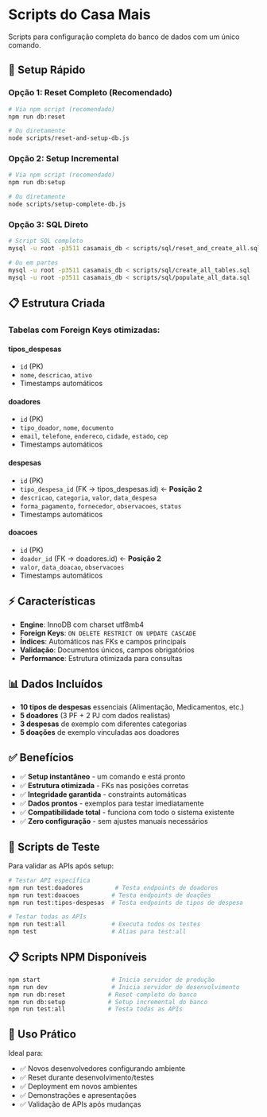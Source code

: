 # Scripts do Casa Mais

Scripts para configuração completa do banco de dados com um único comando.

## 🚀 Setup Rápido

### Opção 1: Reset Completo (Recomendado)
```bash
# Via npm script (recomendado)
npm run db:reset

# Ou diretamente
node scripts/reset-and-setup-db.js
```

### Opção 2: Setup Incremental
```bash
# Via npm script (recomendado)  
npm run db:setup

# Ou diretamente
node scripts/setup-complete-db.js
```

### Opção 3: SQL Direto
```bash
# Script SQL completo
mysql -u root -p3511 casamais_db < scripts/sql/reset_and_create_all.sql

# Ou em partes
mysql -u root -p3511 casamais_db < scripts/sql/create_all_tables.sql
mysql -u root -p3511 casamais_db < scripts/sql/populate_all_data.sql
```

## 📋 Estrutura Criada

### Tabelas com Foreign Keys otimizadas:

#### **tipos_despesas**
- `id` (PK)
- `nome`, `descricao`, `ativo`
- Timestamps automáticos

#### **doadores** 
- `id` (PK)
- `tipo_doador`, `nome`, `documento`
- `email`, `telefone`, `endereco`, `cidade`, `estado`, `cep`
- Timestamps automáticos

#### **despesas**
- `id` (PK)
- `tipo_despesa_id` (FK → tipos_despesas.id) ← **Posição 2**
- `descricao`, `categoria`, `valor`, `data_despesa`
- `forma_pagamento`, `fornecedor`, `observacoes`, `status`
- Timestamps automáticos

#### **doacoes**
- `id` (PK)  
- `doador_id` (FK → doadores.id) ← **Posição 2**
- `valor`, `data_doacao`, `observacoes`
- Timestamps automáticos

## ⚡ Características

- **Engine**: InnoDB com charset utf8mb4
- **Foreign Keys**: `ON DELETE RESTRICT ON UPDATE CASCADE`
- **Índices**: Automáticos nas FKs e campos principais
- **Validação**: Documentos únicos, campos obrigatórios
- **Performance**: Estrutura otimizada para consultas

## 📊 Dados Incluídos

- **10 tipos de despesas** essenciais (Alimentação, Medicamentos, etc.)
- **5 doadores** (3 PF + 2 PJ com dados realistas)
- **3 despesas** de exemplo com diferentes categorias
- **5 doações** de exemplo vinculadas aos doadores

## ✅ Benefícios

- ✅ **Setup instantâneo** - um comando e está pronto
- ✅ **Estrutura otimizada** - FKs nas posições corretas  
- ✅ **Integridade garantida** - constraints automáticas
- ✅ **Dados prontos** - exemplos para testar imediatamente
- ✅ **Compatibilidade total** - funciona com todo o sistema existente
- ✅ **Zero configuração** - sem ajustes manuais necessários

## 🧪 Scripts de Teste

Para validar as APIs após setup:

```bash
# Testar API específica
npm run test:doadores         # Testa endpoints de doadores
npm run test:doacoes         # Testa endpoints de doações  
npm run test:tipos-despesas  # Testa endpoints de tipos de despesa

# Testar todas as APIs
npm run test:all             # Executa todos os testes
npm test                     # Alias para test:all
```

## 📋 Scripts NPM Disponíveis

```bash
npm start                    # Inicia servidor de produção
npm run dev                  # Inicia servidor de desenvolvimento
npm run db:reset            # Reset completo do banco  
npm run db:setup            # Setup incremental do banco
npm run test:all            # Testa todas as APIs
```

## 🎯 Uso Prático

Ideal para:
- ✅ Novos desenvolvedores configurando ambiente
- ✅ Reset durante desenvolvimento/testes  
- ✅ Deployment em novos ambientes
- ✅ Demonstrações e apresentações
- ✅ Validação de APIs após mudanças
